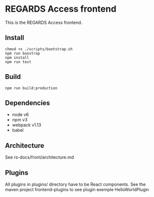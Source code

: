 # REGARDS Access frontend

This is the REGARDS Access frontend.

## Install

```
chmod +x ./scripts/bootstrap.sh
npm run boostrap
npm install
npm run test
```

## Build

```
npm run build:production
```

## Dependencies

- node v6
- npm v3
- webpack v1.13
- babel

## Architecture

See rs-docs/front/architecture.md


## Plugins


All plugins in plugins/ directory have to be React components.
See the maven project frontend-plugins to see plugin exemple HelloWorldPlugin
